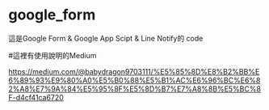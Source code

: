 # google_form
這是Google Form & Google App Scipt & Line Notify的 code

#這裡有使用說明的Medium

https://medium.com/@babydragon9703111/%E5%85%8D%E8%B2%BB%E6%89%93%E9%80%A0%E5%B0%88%E5%B1%AC%E6%96%BC%E6%82%A8%E7%9A%84%E5%95%8F%E5%8D%B7%E7%A8%8B%E5%BC%8F-d4cf41ca6720